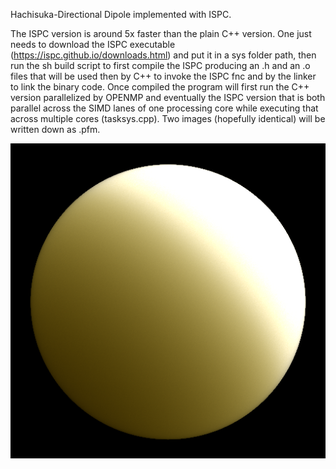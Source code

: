 Hachisuka-Directional Dipole implemented with ISPC.

The ISPC version is around 5x faster than the plain C++ version.
One just needs to download the ISPC executable (https://ispc.github.io/downloads.html) and put it in a sys folder path, then run the sh build script to first compile the ISPC producing an .h and an .o files that will be used then by C++ to invoke the ISPC fnc and by the linker to link the binary code.
Once compiled the program will first run the C++ version parallelized by OPENMP and eventually the ISPC version that is both parallel across the SIMD lanes of one processing core while executing that across multiple cores (tasksys.cpp).
Two images (hopefully identical) will be written down as .pfm.

![cover](https://raw.githubusercontent.com/RomboDev/Miscellaneous/master/ISPC%20Directional%20Dipole/image_dirpole.png)
